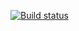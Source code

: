[![Build status](https://ci.appveyor.com/api/projects/status/c7ye82ff63f805eb?svg=true)](https://ci.appveyor.com/project/andrewturchak78/selenium-homework)
